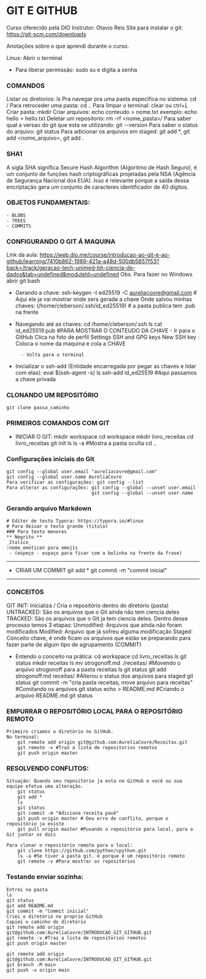# GIT E GITHUB
Curso oferecido pela DIO
Instrutor: Otavio Reis
Site para instalar o git: https://git-scm.com/downloads


Anotações sobre o que aprendi durante o curso.

Linux: Abrir o terminal 
- Para liberar permissão: sudo su e digita a senha

### COMANDOS
Listar os diretorios: ls 
Pra navegar pra uma pasta especifica no sistema: cd /
Para retroceder uma pasta: cd ..
Para limpar o terminal: clear ou ctrl+L
Criar pasta: mkdir <nome da pasta>
Criar arquivos: echo conteudo > nome.txt   exemplo: echo hello > hello.txt
Deletar um repositorio: rm -rf <nome_pasta>/
Para saber qual a versao do git que esta se utilizando: git --version
Para saber o status do arquivo: git status
Para adicionar os arquivos em staged: git add *, git add <nome_arquivo>, git add .

### SHA1
A sigla SHA significa Secure Hash Algorithm (Algoritmo de Hash Seguro), é um conjunto 
de funções hash criptográficas projetadas pela NSA (Agência de Segurança Nacional dos EUA). 
Isso é relevante porque a saida dessa encriptação gera um conjunto de caracteres identificador 
de 40 dígitos.  

### OBJETOS FUNDAMENTAIS:
    - BLOBS
    - TREES
    - COMMITS

### CONFIGURANDO O GIT Á MAQUINA 
Link da aula: https://web.dio.me/course/introducao-ao-git-e-ao-github/learning/7410b862-1989-421a-a48d-500db5857f53?back=/track/geracao-tech-unimed-bh-ciencia-de-dados&tab=undefined&moduleId=undefined
Obs. Para fazer no Windows abrir git bash

- Gerando a chave: 
    ssh-keygen -t ed25519 -C aureliacovre@gmail.com # Aqui ele ja vai mostrar onde sera gerada a chave
    Onde salvou minhas chaves: (/home/cleberson/.ssh/id_ed25519) # a pasta publica tem .pub na frente

- Navegando até as chaves: 
    cd /home/cleberson/.ssh
    ls
    cat id_ed25519.pub #PARA MOSTRAR O CONTEUDO DA CHAVE
        - Ir para o GitHub 
            Clica na foto de perfil 
                Settings
                    SSH and GPG keys
                        New SSH key : Coloca o nome da maquina e cola a CHAVE

        - Volta para o terminal 

- Inicializar o ssh-add (Entidade encarregada por pegar as chaves e lidar com elas):
            eval $(ssh-agent -s)
            ls
            ssh-add id_ed25519 #Aqui passamos a chave privada

### CLONANDO UM REPOSITÓRIO 
    git clone passa_caminho 

### PRIMEIROS COMANDOS COM GIT
- INICIAR O GIT: 
    mkdir workspace
    cd workspace
    mkdir livro_receitas
    cd livro_receitas
    git init 
    ls
    ls -a #Mostra a pasta oculta
    cd ..

### Configurações iniciais do Git 
    git config --global user.email "aureliacovre@gmail.com"
    git config --global user.name AureliaCovre 
    Para verificar as configurações: git config --list
    Para alterar as configurações: git config --global --unset user.email
                                   git config --global --unset user.name

### Gerando arquivo Markdown
    # Editor de texto Typora: https://typora.io/#linux
    # Para deixar o texto grande (titulo)
    ### Para texto menores
    ** Negrito **
    _Italico_
    :nome_emoticon para emojis
     - (espeço - espaço para ficar com a bolinha na frente da frase)

-- -------------
- CRIAR UM COMMIT 
    git add *
    git commit -m "commit inicial"

-- -------------
### CONCEITOS

GIT INIT: Inicializa / Cria o repositório dentro do diretório (pasta)
UNTRACKED: São os arquivos que o Git ainda não tem ciencia deles
TRACKED: São os arquivos que o Git ja tem ciencia deles. Dentro desse processo temos 3 etapas:
    Unmodified: Arquivos que ainda não foram modificados
    Modified: Arquivo que já sofreu alguma modificação 
    Staged: Conceito chave, é onde ficam os arquivos que estão se preparando para fazer parte 
            de algum tipo de agrupamento (COMMIT)

- Entendo o conceito na prática:
    cd workspace
    cd livro_receitas
    ls
    git status
    mkdir receitas
    ls
    mv strogonoff.md ./receitas/ #Movendo o arquivo strogonoff para a pasta receitas
    ls
    git status
    git add strogonoff.md receitas/  #Alterou o status dos arquivos para staged
    git status
    git commit -m "cria pasta receitas, move arquivo para receitas"  #Comitando os arquivos
    git status
    echo > README.md  #Criando o arquivo README.md
    git status

### EMPURRAR O REPOSITÓRIO LOCAL PARA O REPOSITÓRIO REMOTO
    Primeiro criamos o diretório no GitHub. 
    No terminal: 
        git remote add origin git@github.com:AureliaCovre/Receitas.git
        git remote -v #Traz a lista de repositorios remotos
        git push origin master

### RESOLVENDO CONFLITOS:
    Situação: Quando seu repositório ja esta no GitHub e você ou sua equipe efetua uma alteração. 
        git status 
        git add *
        ls
        git status
        git commit -m "Adiciona receita pavê"
        git push origin master # Deu erro de conflito, porque o repositório ja existe
        git pull origin master #Puxando o repositório para local, para o Git juntar os dois

    Para clonar o repositório remoto para o local:
        git clone https://github.com/python/cpython.git
        ls -a #Se tiver a pasta git. é porque é um repositório remoto 
        git remote -v #Para mostrar os repositórios


### Testando enviar sozinha:
    Entrei na pasta
    ls
    git status
    git add README.md
    git commit -m "Commit inicial"
    Criei o diretório no proprio GitHub 
    Copiei o caminho do diretório 
    git remote add origin git@github.com:AureliaCovre/INTRODUCAO_GIT_GITHUB.git
    git remote -v #Traz a lista de repositorios remotos
    git push origin master

    git remote add origin git@github.com:AureliaCovre/INTRODUCAO_GIT_GITHUB.git
    git branch -M main
    git push -u origin main



















